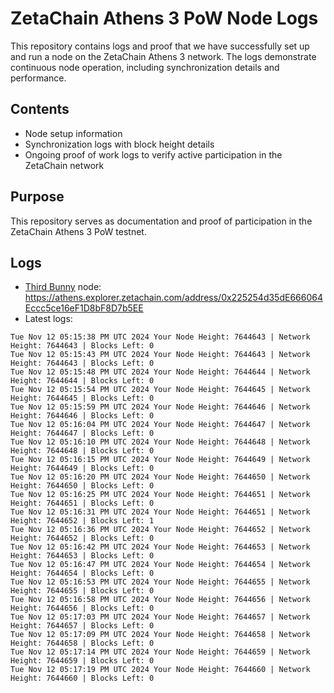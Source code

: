 # ZetaChain Athens 3 PoW Node Logs
This repository contains logs and proof that we have successfully set up and run a node on the ZetaChain Athens 3 network. The logs demonstrate continuous node operation, including synchronization details and performance.

## Contents
- Node setup information
- Synchronization logs with block height details
- Ongoing proof of work logs to verify active participation in the ZetaChain network

## Purpose
This repository serves as documentation and proof of participation in the ZetaChain Athens 3 PoW testnet.

## Logs

- [Third Bunny](https://thirdbunny.xyz/) node: https://athens.explorer.zetachain.com/address/0x225254d35dE666064Eccc5ce16eF1D8bF8D7b5EE
- Latest logs:
```
Tue Nov 12 05:15:38 PM UTC 2024 Your Node Height: 7644643 | Network Height: 7644643 | Blocks Left: 0
Tue Nov 12 05:15:43 PM UTC 2024 Your Node Height: 7644643 | Network Height: 7644643 | Blocks Left: 0
Tue Nov 12 05:15:48 PM UTC 2024 Your Node Height: 7644644 | Network Height: 7644644 | Blocks Left: 0
Tue Nov 12 05:15:54 PM UTC 2024 Your Node Height: 7644645 | Network Height: 7644645 | Blocks Left: 0
Tue Nov 12 05:15:59 PM UTC 2024 Your Node Height: 7644646 | Network Height: 7644646 | Blocks Left: 0
Tue Nov 12 05:16:04 PM UTC 2024 Your Node Height: 7644647 | Network Height: 7644647 | Blocks Left: 0
Tue Nov 12 05:16:10 PM UTC 2024 Your Node Height: 7644648 | Network Height: 7644648 | Blocks Left: 0
Tue Nov 12 05:16:15 PM UTC 2024 Your Node Height: 7644649 | Network Height: 7644649 | Blocks Left: 0
Tue Nov 12 05:16:20 PM UTC 2024 Your Node Height: 7644650 | Network Height: 7644650 | Blocks Left: 0
Tue Nov 12 05:16:25 PM UTC 2024 Your Node Height: 7644651 | Network Height: 7644651 | Blocks Left: 0
Tue Nov 12 05:16:31 PM UTC 2024 Your Node Height: 7644651 | Network Height: 7644652 | Blocks Left: 1
Tue Nov 12 05:16:36 PM UTC 2024 Your Node Height: 7644652 | Network Height: 7644652 | Blocks Left: 0
Tue Nov 12 05:16:42 PM UTC 2024 Your Node Height: 7644653 | Network Height: 7644653 | Blocks Left: 0
Tue Nov 12 05:16:47 PM UTC 2024 Your Node Height: 7644654 | Network Height: 7644654 | Blocks Left: 0
Tue Nov 12 05:16:53 PM UTC 2024 Your Node Height: 7644655 | Network Height: 7644655 | Blocks Left: 0
Tue Nov 12 05:16:58 PM UTC 2024 Your Node Height: 7644656 | Network Height: 7644656 | Blocks Left: 0
Tue Nov 12 05:17:03 PM UTC 2024 Your Node Height: 7644657 | Network Height: 7644657 | Blocks Left: 0
Tue Nov 12 05:17:09 PM UTC 2024 Your Node Height: 7644658 | Network Height: 7644658 | Blocks Left: 0
Tue Nov 12 05:17:14 PM UTC 2024 Your Node Height: 7644659 | Network Height: 7644659 | Blocks Left: 0
Tue Nov 12 05:17:19 PM UTC 2024 Your Node Height: 7644660 | Network Height: 7644660 | Blocks Left: 0
```
